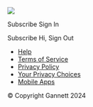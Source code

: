 [![](https://www.gannett-cdn.com/gannett-web/properties/northjersey/logos-and-branding/logo-default.svg)](https://www.northjersey.com/)

Subscribe Sign In

Subscribe Hi, Sign Out

  

* [Help](http://help.northjersey.com/)
* [Terms of Service](https://cm.northjersey.com/terms/)
* [Privacy Policy](https://cm.northjersey.com/privacy/)
* [Your Privacy Choices](https://cm.northjersey.com/your-privacy-choices/)
* [Mobile Apps](http://www.northjersey.com/subscriberguide/#apps)

© Copyright Gannett 2024